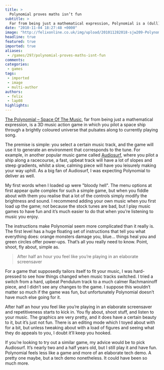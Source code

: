 ```yaml
---
title: >
  Polynomial proves maths isn’t fun
subtitle: >
  Far from being just a mathematical expression, Polynomial is a (dull) 3D music action game
date: "2010-11-04 18:27:48 +0000"
image: "http://felixonline.co.uk/img/upload/201011282018-sjw209-Polynomi.jpg"
headline: true
featured: true
imported: true
aliases:
 - /games/297/polynomial-proves-maths-isnt-fun
comments:
categories:
 - games
tags:
 - imported
 - image
 - multi-author
authors:
 - felix
 - lap08
highlights:
---
```


[The Polynomial – Space Of The Music](http://dmytry.com/games/), far from being just a mathematical expression, is a 3D music action game in which you pilot a space ship through a brightly coloured universe that pulsates along to currently playing song.

The premise is simple: you select a certain music track, and the game will use it to generate an environment that corresponds to the tune. For example, in another popular music game called [Audiosurf](http://www.audio-surf.com/), where you pilot a ship along a racecourse, a fast, upbeat track will have a lot of slopes and steep gradients, whilst a slow, calming piece will have you leisurely making your way uphill. As a big fan of Audiosurf, I was expecting Polynomial to deliver as well.

My first words when I loaded up were "bloody hell". The menu options at first appear quite complex for such a simple game, but when you fiddle about with them you realise that a lot of the controls simply modify the brightness and sound. I recommend adding your own music when you first load up the game; not because the stock tunes are bad, but I play music games to have fun and it’s much easier to do that when you’re listening to music you enjoy.

The instructions make Polynomial seem more complicated than it really is. The first level has a huge floating set of instructions that tell you what everything does: orange monsters damage you, blue... things heal you and green circles offer power-ups. That’s all you really need to know. Point, shoot, fly about, simple as.

> After half an hour you feel like you’re playing in an elaborate screensaver

For a game that supposedly tailors itself to fit your music, I was hard-pressed to see how things changed when music tracks switched. I tried a switch from a hard, upbeat Pendulum track to a much calmer Rachmaninoff piece, and I didn’t see any changes to the game. I suppose this wouldn’t matter so much if the game was fun, but unfortunately Polynomial doesn’t have much else going for it.

After half an hour you feel like you’re playing in an elaborate screensaver and repetitiveness starts to kick in. You fly about, shoot stuff, and listen to your music. The graphics are very pretty, and it does have a certain beauty to it, but it’s just not fun. There is an editing mode which I toyed about with for a bit, but unless tweaking about with a load of figures and seeing what they do appeals to you, I doubt it’ll keep you hooked.

If you’re looking to try out a similar game, my advice would be to pick Audiosurf. It’s nearly two and a half years old, but I still play it and have fun. Polynomial feels less like a game and more of an elaborate tech demo. A pretty one maybe, but a tech demo nonetheless. It could have been so much more.
